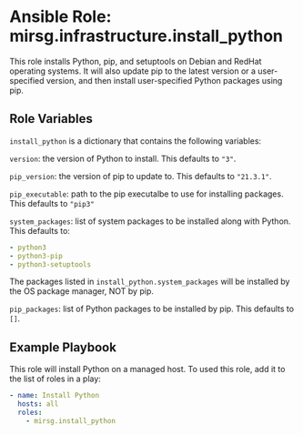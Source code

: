 # Ansible Role: mirsg.infrastructure.install_python

This role installs Python, pip, and setuptools on Debian and RedHat operating
systems. It will also update pip to the latest version or a user-specified
version, and then install user-specified Python packages using pip.

## Role Variables

`install_python` is a dictionary that contains the following variables:

`version`: the version of Python to install. This defaults to `"3"`.

`pip_version`: the version of pip to update to. This defaults to `"21.3.1"`.

`pip_executable`: path to the pip executalbe to use for installing packages.
This defaults to `"pip3"`

`system_packages`: list of system packages to be installed along with Python.
This defaults to:

```yaml
- python3
- python3-pip
- python3-setuptools
```

The packages listed in `install_python.system_packages` will be installed by the
OS package manager, NOT by pip.

`pip_packages`: list of Python packages to be installed by pip. This defaults to
`[]`.

## Example Playbook

This role will install Python on a managed host. To used this role, add it to
the list of roles in a play:

```yaml
- name: Install Python
  hosts: all
  roles:
    - mirsg.install_python
```
